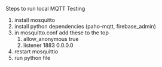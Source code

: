 Steps to run local MQTT Testing
1. install mosquitto
2. install python dependencies (paho-mqtt, firebase_admin)
3. in mosquitto.conf add these to the top
   1. allow_anonymous true
   2. listener 1883 0.0.0.0
4. restart mosquittio
5. run python file

